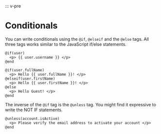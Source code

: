 ::: v-pre
# Conditionals

You can write conditionals using the `@if`, `@elseif` and the `@else` tags. All three tags works similar to the JavaScript if/else statements.

```edge
@if(user)
  <p> {{ user.username }} </p>
@end
```

```edge
@if(user.fullName)
  <p> Hello {{ user.fullName }}! </p>
@elseif(user.firstName)
  <p> Hello {{ user.firstName }}! </p>
@else
  <p> Hello Guest! </p>
@end
```

The inverse of the `@if` tag is the `@unless` tag. You might find it expressive to write the NOT IF statements.

```edge
@unless(account.isActive)
  <p> Please verify the email address to activate your account </p>
@end
```
